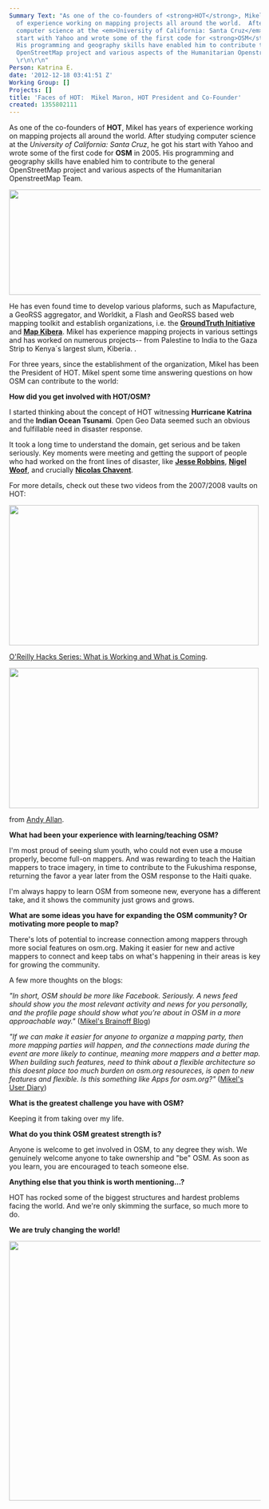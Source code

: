 ```yaml
---
Summary Text: "As one of the co-founders of <strong>HOT</strong>, Mikel has years
  of experience working on mapping projects all around the world.  After studying
  computer science at the <em>University of California: Santa Cruz</em>, he got his
  start with Yahoo and wrote some of the first code for <strong>OSM</strong> in 2005.
  His programming and geography skills have enabled him to contribute to the general
  OpenStreetMap project and various aspects of the Humanitarian OpenstreetMap Team.
  \r\n\r\n"
Person: Katrina E.
date: '2012-12-18 03:41:51 Z'
Working Group: []
Projects: []
title: 'Faces of HOT:  Mikel Maron, HOT President and Co-Founder'
created: 1355802111
---
```

<p>As one of the co-founders of <strong>HOT</strong>, Mikel has years of experience working on mapping projects all around the world. After studying computer science at the <em>University of California: Santa Cruz</em>, he got his start with Yahoo and wrote some of the first code for <strong>OSM</strong> in 2005. His programming and geography skills have enabled him to contribute to the general OpenStreetMap project and various aspects of the Humanitarian OpenstreetMap Team.</p><p><img src="/sites/default/files/Selection_294_0.png" alt="" width="948" height="211"></p><p><!--break--></p><p>He has even found time to develop various plaforms, such as Mapufacture, a GeoRSS aggregator, and Worldkit, a Flash and GeoRSS based web mapping toolkit and establish organizations, i.e. the <a href="http://groundtruth.in/"><strong>GroundTruth Initiative</strong></a> and <a href="http://mapkibera.org/"><strong>Map Kibera</strong></a>. Mikel has experience mapping projects in various settings and has worked on numerous projects-- from Palestine to India to the Gaza Strip to Kenya´s largest slum, Kiberia. .</p><p>For three years, since the establishment of the organization, Mikel has been the President of HOT. Mikel spent some time answering questions on how OSM can contribute to the world:</p><p><strong>How did you get involved with HOT/OSM?</strong></p><p>I started thinking about the concept of HOT witnessing <strong>Hurricane Katrina</strong> and the <strong>Indian Ocean Tsunami</strong>. Open Geo Data seemed such an obvious and fulfillable need in disaster response.</p><p>It took a long time to understand the domain, get serious and be taken seriously. Key moments were meeting and getting the support of people who had worked on the front lines of disaster, like <a href="http://www.linkedin.com/in/jesserobbins"> <strong>Jesse Robbins</strong></a>, <a href="http://www.geographyinthenews.rgs.org/interviews/article/default.aspx?id=1299"> <strong>Nigel Woof</strong></a>, and crucially <a href="http://eurosha-volunteers-blog.org/2012/11/01/two-weeks-of-field-work-within-the-eurosha-chad-project-by-nicolas-chavent-hot/"><strong>Nicolas Chavent</strong></a>.</p><p>For more details, check out these two videos from the 2007/2008 vaults on HOT:</p><p><a href="http://blip.tv/play/AbqsPQI.html?p=1"><img src="http://hot.openstreetmap.org/sites/default/files/Selection_292.png" alt="" width="500" height="281"></a></p><p><a href="http://blip.tv/play/AbqsPQI.html?p=1">O'Reilly Hacks Series: What is Working and What is Coming</a>.</p><p><a href="http://vimeo.com/7373522"><img src="http://hot.openstreetmap.org/sites/default/files/Selection_291.png" alt="" width="500" height="281"></a></p><p>from <a href="http://vimeo.com/gravitystorm">Andy Allan</a>.</p><p><strong>What had been your experience with learning/teaching OSM?</strong></p><p>I'm most proud of seeing slum youth, who could not even use a mouse properly, become full-on mappers. And was rewarding to teach the Haitian mappers to trace imagery, in time to contribute to the Fukushima response, returning the favor a year later from the OSM response to the Haiti quake.</p><p>I'm always happy to learn OSM from someone new, everyone has a different take, and it shows the community just grows and grows.</p><p><strong>What are some ideas you have for expanding the OSM community? Or motivating more people to map?</strong></p><p>There's lots of potential to increase connection among mappers through more social features on osm.org. Making it easier for new and active mappers to connect and keep tabs on what's happening in their areas is key for growing the community.</p><p>A few more thoughts on the blogs:</p><p><cite>"In short, OSM should be more like Facebook. Seriously. A news feed should show you the most relevant activity and news for you personally, and the profile page should show what you’re about in OSM in a more approachable way."</cite> (<a href="http://brainoff.com/weblog/2012/03/30/1773">Mikel's Brainoff Blog</a>)</p><p><cite> "If we can make it easier for anyone to organize a mapping party, then more mapping parties will happen, and the connections made during the event are more likely to continue, meaning more mappers and a better map. When building such features, need to think about a flexible architecture so this doesnt place too much burden on osm.org resoureces, is open to new features and flexible. Is this something like Apps for osm.org?" </cite> (<a href="http://www.openstreetmap.org/user/mikelmaron/diary/18164#comment21791">Mikel's User Diary</a>)</p><p><strong>What is the greatest challenge you have with OSM?</strong></p><p>Keeping it from taking over my life.</p><p><strong>What do you think OSM greatest strength is?</strong></p><p>Anyone is welcome to get involved in OSM, to any degree they wish. We genuinely welcome anyone to take ownership and "be" OSM. As soon as you learn, you are encouraged to teach someone else.</p><p><strong>Anything else that you think is worth mentioning...?</strong></p><p>HOT has rocked some of the biggest structures and hardest problems facing the world. And we're only skimming the surface, so much more to do.</p><p><strong>We are truly changing the world!</strong></p><p><img src="/sites/default/files/HOT_0.png" alt="" width="735" height="520"></p>
